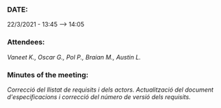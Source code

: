 ### DATE:
22/3/2021 - 13:45 --> 14:05
### Attendees:
_Vaneet K., Oscar G., Pol P., Braian M., Austin L._
### Minutes of the meeting:
_Correcció del llistat de requisits i dels actors. Actualització del document d'especificacions i correcció del número de versió dels requisits._
